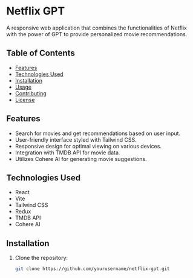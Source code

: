 # Netflix GPT

A responsive web application that combines the functionalities of Netflix with the power of GPT to provide personalized movie recommendations.

## Table of Contents

- [Features](#features)
- [Technologies Used](#technologies-used)
- [Installation](#installation)
- [Usage](#usage)
- [Contributing](#contributing)
- [License](#license)

## Features

- Search for movies and get recommendations based on user input.
- User-friendly interface styled with Tailwind CSS.
- Responsive design for optimal viewing on various devices.
- Integration with TMDB API for movie data.
- Utilizes Cohere AI for generating movie suggestions.

## Technologies Used

- React
- Vite
- Tailwind CSS
- Redux
- TMDB API
- Cohere AI

## Installation

1. Clone the repository:
   ```bash
   git clone https://github.com/yourusername/netflix-gpt.git
